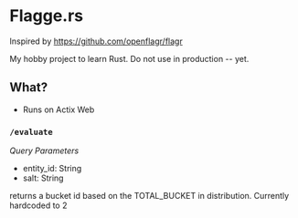 # Flagge.rs
Inspired by https://github.com/openflagr/flagr

My hobby project to learn Rust. Do not use in production -- yet.

## What?
* Runs on Actix Web


### `/evaluate`
*Query Parameters*
* entity_id: String
* salt: String

returns a bucket id based on the TOTAL_BUCKET in distribution. Currently hardcoded to 2


